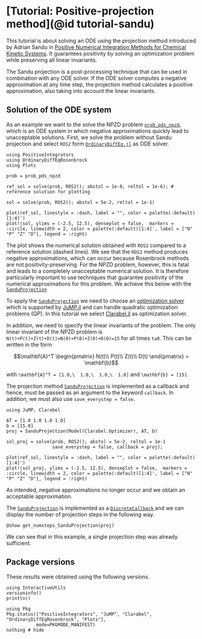 # [Tutorial: Positive-projection method](@id tutorial-sandu)

This tutorial is about solving an ODE using the projection method introduced by Adrian Sandu in [Positive Numerical Integration Methods for Chemical Kinetic Systems](https://doi.org/10.1006%2Fjcph.2001.6750). It guarantees positivity by solving an optimization problem while preserving all linear invariants.

The Sandu projection is a post-processing technique that can be used in combination with any ODE solver.
If the ODE solver computes a negative approximation at any time step, the projection method calculates a positive approximation, also taking into account the linear invariants.

## Solution of the ODE system

As an example we want to the solve the NPZD problem [`prob_pds_npzd`](@ref), which is an ODE system in which negative approximations quickly lead to unacceptable solutions. First, we solve the problem without Sandu projection and select `ROS2` form [`OrdinaryDiffEq.jl`](https://docs.sciml.ai/OrdinaryDiffEq/stable/) as ODE solver.

```@example Sandu_NPZD
using PositiveIntegrators
using OrdinaryDiffEqRosenbrock
using Plots

prob = prob_pds_npzd

ref_sol = solve(prob, ROS2(); abstol = 1e-8, reltol = 1e-6); # reference solution for plotting

sol = solve(prob, ROS2(); abstol = 5e-2, reltol = 1e-1)

plot(ref_sol, linestyle = :dash, label = "", color = palette(:default)[1:4]')
plot!(sol, ylims = (-2.5, 12.5), denseplot = false,  markers = :circle, linewidth = 2, color = palette(:default)[1:4]', label = ["N" "P" "Z" "D"], legend = :right)
```

The plot shows the numerical solution obtained with `ROS2` compared to a reference solution (dashed lines).
We see that the `ROS2` method produces negative approximations, which can occur because Rosenbrock methods are not positivity-preserving. For the NPZD problem, however, this is fatal and leads to a completely unacceptable numerical solution. It is therefore particularly important to use techniques that guarantee positivity of the numerical approximations for this problem. We achieve this below with the [`SanduProjection`](@ref)

To apply the [`SanduProjection`](@ref) we need to choose an [optimization solver](https://jump.dev/JuMP.jl/stable/installation/#Supported-solvers) which is supported by [JuMP.jl](https://jump.dev/JuMP.jl/stable/) and can handle quadratic optimization problems (QP). In this tutorial we select [Clarabel.jl](https://clarabel.org/stable/) as optimization solver.

In addition, we need to specify the linear invariants of the problem. 
The only linear invariant of the NPZD problem is ``N(t)+P(t)+Z(t)+D(t)=N(0)+P(0)+Z(0)+D(0)=15`` for all times ``t≥0``.
This can be written in the form 
```math
\mathbf{A}^T \begin{pmatrix} N(t)\\ P(t)\\ Z(t)\\ D(t) \end{pmatrix} = \mathbf{b}
```
with ``\mathbf{A}^T = [1.0,\  1.0,\  1.0,\  1.0]`` and ``\mathbf{b} = [15]``.

The projection method [`SanduProjection`](@ref) is implemented as a callback and hence, must be passed as an argument to the keyword `callback`. In addition, we must also use `save_everystep = false`.

```@example Sandu_NPZD
using JuMP, Clarabel

AT = [1.0 1.0 1.0 1.0]
b = [15.0]
proj = SanduProjection(Model(Clarabel.Optimizer), AT, b)

sol_proj = solve(prob, ROS2(); abstol = 5e-2, reltol = 1e-1
                 save_everystep = false, callback = proj);

plot(ref_sol, linestyle = :dash, label = "", color = palette(:default)[1:4]')
plot!(sol_proj, ylims = (-2.5, 12.5), denseplot = false,  markers = :circle, linewidth = 2, color = palette(:default)[1:4]', label = ["N" "P" "Z" "D"], legend = :right)            
```

As intended, negative approximations no longer occur and we obtain an acceptable approximation.

The [`SanduProjection`](@ref) is implemented as a [`DiscreteCallback`](https://docs.sciml.ai/DiffEqDocs/stable/features/callback_functions/#SciMLBase.DiscreteCallback) and we can display the number of projection steps in the following way.

```@example Sandu_NPZD
@show get_numsteps_SanduProjection(proj) 
```

We can see that in this example, a single projection step was already sufficient.

## Package versions

These results were obtained using the following versions.
```@example NPZD
using InteractiveUtils
versioninfo()
println()

using Pkg
Pkg.status(["PositiveIntegrators", "JuMP", "Clarabel", "OrdinaryDiffEqRosenbrock", "Plots"],
           mode=PKGMODE_MANIFEST)
nothing # hide
```
